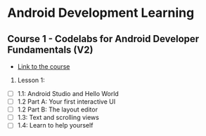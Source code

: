 # Android Development Learning

## Course 1 - Codelabs for Android Developer Fundamentals (V2)
- [Link to the course](https://developer.android.com/courses/fundamentals-training/toc-v2)
1. Lesson 1:
  - [ ] 1.1: Android Studio and Hello World
  - [ ] 1.2 Part A: Your first interactive UI
  - [ ] 1.2 Part B: The layout editor
  - [ ] 1.3: Text and scrolling views
  - [ ] 1.4: Learn to help yourself
